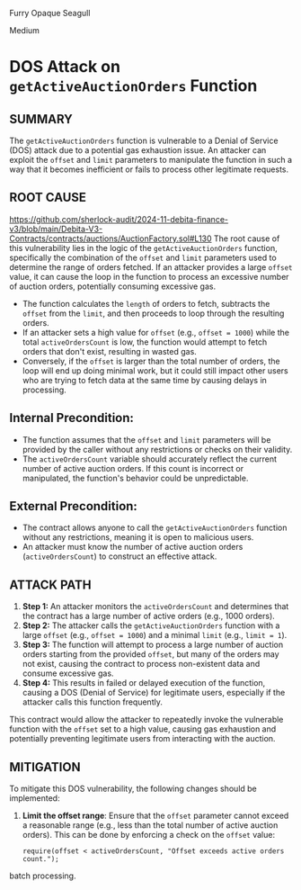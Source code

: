 Furry Opaque Seagull

Medium

# DOS Attack on `getActiveAuctionOrders` Function



## SUMMARY
The `getActiveAuctionOrders` function is vulnerable to a Denial of Service (DOS) attack due to a potential gas exhaustion issue. An attacker can exploit the `offset` and `limit` parameters to manipulate the function in such a way that it becomes inefficient or fails to process other legitimate requests.

## ROOT CAUSE
https://github.com/sherlock-audit/2024-11-debita-finance-v3/blob/main/Debita-V3-Contracts/contracts/auctions/AuctionFactory.sol#L130
The root cause of this vulnerability lies in the logic of the `getActiveAuctionOrders` function, specifically the combination of the `offset` and `limit` parameters used to determine the range of orders fetched. If an attacker provides a large `offset` value, it can cause the loop in the function to process an excessive number of auction orders, potentially consuming excessive gas.

- The function calculates the `length` of orders to fetch, subtracts the `offset` from the `limit`, and then proceeds to loop through the resulting orders.
- If an attacker sets a high value for `offset` (e.g., `offset = 1000`) while the total `activeOrdersCount` is low, the function would attempt to fetch orders that don't exist, resulting in wasted gas.
- Conversely, if the `offset` is larger than the total number of orders, the loop will end up doing minimal work, but it could still impact other users who are trying to fetch data at the same time by causing delays in processing.

## Internal Precondition:
- The function assumes that the `offset` and `limit` parameters will be provided by the caller without any restrictions or checks on their validity.
- The `activeOrdersCount` variable should accurately reflect the current number of active auction orders. If this count is incorrect or manipulated, the function's behavior could be unpredictable.

## External Precondition:
- The contract allows anyone to call the `getActiveAuctionOrders` function without any restrictions, meaning it is open to malicious users.
- An attacker must know the number of active auction orders (`activeOrdersCount`) to construct an effective attack.

## ATTACK PATH
1. **Step 1:** An attacker monitors the `activeOrdersCount` and determines that the contract has a large number of active orders (e.g., 1000 orders).
2. **Step 2:** The attacker calls the `getActiveAuctionOrders` function with a large `offset` (e.g., `offset = 1000`) and a minimal `limit` (e.g., `limit = 1`).
3. **Step 3:** The function will attempt to process a large number of auction orders starting from the provided `offset`, but many of the orders may not exist, causing the contract to process non-existent data and consume excessive gas.
4. **Step 4:** This results in failed or delayed execution of the function, causing a DOS (Denial of Service) for legitimate users, especially if the attacker calls this function frequently.


This contract would allow the attacker to repeatedly invoke the vulnerable function with the `offset` set to a high value, causing gas exhaustion and potentially preventing legitimate users from interacting with the auction.

## MITIGATION
To mitigate this DOS vulnerability, the following changes should be implemented:

1. **Limit the offset range**: Ensure that the `offset` parameter cannot exceed a reasonable range (e.g., less than the total number of active auction orders). This can be done by enforcing a check on the `offset` value:
    ```solidity
    require(offset < activeOrdersCount, "Offset exceeds active orders count.");
    ```
batch processing.

